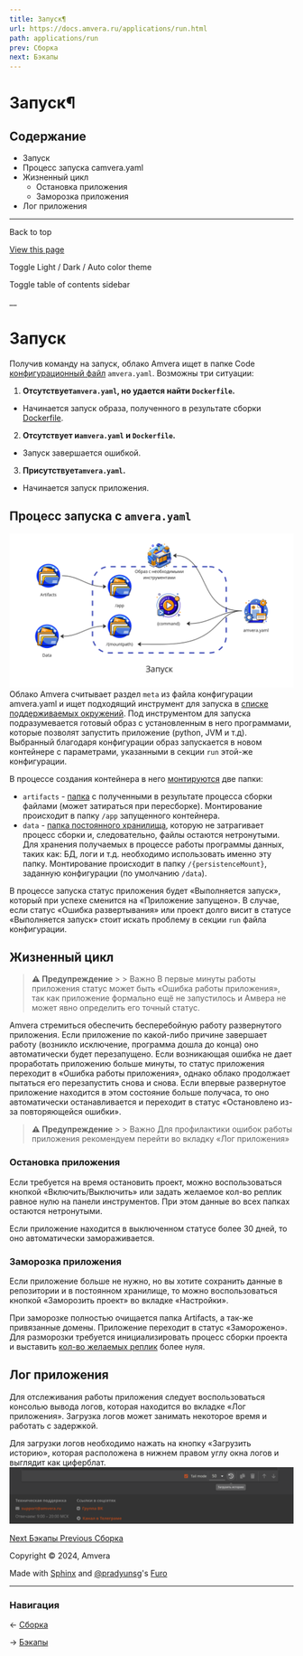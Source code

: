 ```yaml
---
title: Запуск¶
url: https://docs.amvera.ru/applications/run.html
path: applications/run
prev: Сборка
next: Бэкапы
---
```


# Запуск¶

## Содержание

- Запуск
- Процесс запуска сamvera.yaml
- Жизненный цикл
  - Остановка приложения
  - Заморозка приложения
- Лог приложения

---

Back to top

[ View this page ](<../_sources/applications/run.md.txt> "View this page")

Toggle Light / Dark / Auto color theme

Toggle table of contents sidebar

__

# Запуск

Получив команду на запуск, облако Amvera ищет в папке Code [конфигурационный файл](configuration/config-file.md) ``amvera.yaml``. Возможны три ситуации:
1. **Отсутствует``amvera.yaml``, но удается найти ``Dockerfile``.**
* Начинается запуск образа, полученного в результате сборки [Dockerfile](configuration/docker.md).
2. **Отсутствует и``amvera.yaml`` и ``Dockerfile``.**
* Запуск завершается ошибкой.
3. **Присутствует``amvera.yaml``.**
* Начинается запуск приложения.

## Процесс запуска с ``amvera.yaml``

![build_proc](../images/run_proc.png) Облако Amvera считывает раздел ``meta`` из файла конфигурации amvera.yaml и ищет подходящий инструмент для запуска в [списке поддерживаемых окружений](supported-env.md). Под инструментом для запуска подразумевается готовый образ с установленным в него программами, которые позволят запустить приложение (python, JVM и т.д). Выбранный благодаря конфигурации образ запускается в новом контейнере с параметрами, указанными в секции ``run`` этой-же конфигурации.

В процессе создания контейнера в него [монтируются](storage.md) две папки:
* ``artifacts`` \- [папка](storage.md#artifacts) с полученными в результате процесса сборки файлами (может затираться при пересборке). Монтирование происходит в папку ``/app`` запущенного контейнера.
* ``data`` \- [папка постоянного хранилища](storage.md#data), которую не затрагивает процесс сборки и, следовательно, файлы остаются нетронутыми. Для хранения получаемых в процессе работы программы данных, таких как: БД, логи и т.д. необходимо использовать именно эту папку. Монтирование происходит в папку ``/{persistenceMount}``, заданную конфигурации (по умолчанию ``/data``).

В процессе запуска статус приложения будет «Выполняется запуск», который при успехе сменится на «Приложение запущено». В случае, если статус «Ошибка развертывания» или проект долго висит в статусе «Выполняется запуск» стоит искать проблему в секции ``run`` файла конфигурации.

## Жизненный цикл

> **⚠️ Предупреждение** > > Важно В первые минуты работы приложения статус может быть «Ошибка работы приложения», так как приложение формально ещё не запустилось и Амвера не может явно определить его точный статус. 

Amvera стремиться обеспечить бесперебойную работу развернутого приложения. Если приложение по какой-либо причине завершает работу (возникло исключение, программа дошла до конца) оно автоматически будет перезапущено. Если возникающая ошибка не дает проработать приложению больше минуты, то статус приложения переходит в «Ошибка работы приложения», однако облако продолжает пытаться его перезапустить снова и снова. Если впервые развернутое приложение находится в этом состояние больше получаса, то оно автоматически останавливается и переходит в статус «Остановлено из-за повторяющейся ошибки».

> **⚠️ Предупреждение** > > Важно Для профилактики ошибок работы приложения рекомендуем перейти во вкладку «Лог приложения» 

### Остановка приложения

Если требуется на время остановить проект, можно воспользоваться кнопкой «Включить/Выключить» или задать желаемое кол-во реплик равное нулю на панели инструментов. При этом данные во всех папках остаются нетронутыми.

Если приложение находится в выключенном статусе более 30 дней, то оно автоматически замораживается.

### Заморозка приложения

Если приложение больше не нужно, но вы хотите сохранить данные в репозитории и в постоянном хранилище, то можно воспользоваться кнопкой «Заморозить проект» во вкладке «Настройки».

При заморозке полностью очищается папка Artifacts, а так-же привязанные домены. Приложение переходит в статус «Заморожено». Для разморозки требуется инициализировать процесс сборки проекта и выставить [кол-во желаемых реплик](../general/scaling.md) более нуля.

## Лог приложения

Для отслеживания работы приложения следует воспользоваться консолью вывода логов, которая находится во вкладке «Лог приложения». Загрузка логов может занимать некоторое время и работать с задержкой.

Для загрузки логов необходимо нажать на кнопку «Загрузить историю», которая расположена в нижнем правом углу окна логов и выглядит как циферблат. ![load_logs](../images/load_logs.png)

[ Next Бэкапы ](backups.md) [ Previous Сборка ](build.md)

Copyright © 2024, Amvera 

Made with [Sphinx](<https://www.sphinx-doc.org/>) and [@pradyunsg](<https://pradyunsg.me>)'s [Furo](<https://github.com/pradyunsg/furo>)


---

### Навигация

← [Сборка](build.md)

→ [Бэкапы](backups.md)
